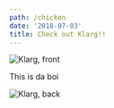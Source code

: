 ```yaml
---
path: /chicken
date: '2018-07-03'
title: Check out Klarg!!
---
```

![Klarg, front](/assets/img_20180608_143436.jpg)

This is da boi

![Klarg, back](/assets/img_20180608_143313.jpg)
